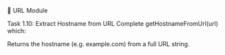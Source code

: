 🔗 URL Module

Task 1.10: Extract Hostname from URL
Complete getHostnameFromUrl(url) which:

Returns the hostname (e.g. example.com) from a full URL string.
